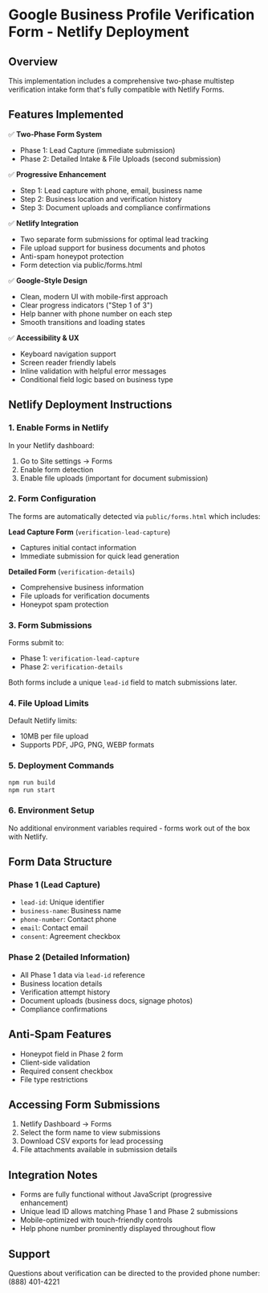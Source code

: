 # Google Business Profile Verification Form - Netlify Deployment

## Overview

This implementation includes a comprehensive two-phase multistep verification intake form that's fully compatible with Netlify Forms.

## Features Implemented

✅ **Two-Phase Form System**
- Phase 1: Lead Capture (immediate submission)
- Phase 2: Detailed Intake & File Uploads (second submission)

✅ **Progressive Enhancement**
- Step 1: Lead capture with phone, email, business name
- Step 2: Business location and verification history  
- Step 3: Document uploads and compliance confirmations

✅ **Netlify Integration**
- Two separate form submissions for optimal lead tracking
- File upload support for business documents and photos
- Anti-spam honeypot protection
- Form detection via public/forms.html

✅ **Google-Style Design**
- Clean, modern UI with mobile-first approach
- Clear progress indicators ("Step 1 of 3")
- Help banner with phone number on each step
- Smooth transitions and loading states

✅ **Accessibility & UX**
- Keyboard navigation support
- Screen reader friendly labels
- Inline validation with helpful error messages
- Conditional field logic based on business type

## Netlify Deployment Instructions

### 1. Enable Forms in Netlify

In your Netlify dashboard:
1. Go to Site settings → Forms
2. Enable form detection
3. Enable file uploads (important for document submission)

### 2. Form Configuration

The forms are automatically detected via `public/forms.html` which includes:

**Lead Capture Form** (`verification-lead-capture`)
- Captures initial contact information
- Immediate submission for quick lead generation

**Detailed Form** (`verification-details`) 
- Comprehensive business information
- File uploads for verification documents
- Honeypot spam protection

### 3. Form Submissions

Forms submit to:
- Phase 1: `verification-lead-capture` 
- Phase 2: `verification-details`

Both forms include a unique `lead-id` field to match submissions later.

### 4. File Upload Limits

Default Netlify limits:
- 10MB per file upload
- Supports PDF, JPG, PNG, WEBP formats

### 5. Deployment Commands

```bash
npm run build
npm run start
```

### 6. Environment Setup

No additional environment variables required - forms work out of the box with Netlify.

## Form Data Structure

### Phase 1 (Lead Capture)
- `lead-id`: Unique identifier
- `business-name`: Business name
- `phone-number`: Contact phone
- `email`: Contact email  
- `consent`: Agreement checkbox

### Phase 2 (Detailed Information)
- All Phase 1 data via `lead-id` reference
- Business location details
- Verification attempt history
- Document uploads (business docs, signage photos)
- Compliance confirmations

## Anti-Spam Features

- Honeypot field in Phase 2 form
- Client-side validation
- Required consent checkbox
- File type restrictions

## Accessing Form Submissions

1. Netlify Dashboard → Forms
2. Select the form name to view submissions
3. Download CSV exports for lead processing
4. File attachments available in submission details

## Integration Notes

- Forms are fully functional without JavaScript (progressive enhancement)
- Unique lead ID allows matching Phase 1 and Phase 2 submissions
- Mobile-optimized with touch-friendly controls
- Help phone number prominently displayed throughout flow

## Support

Questions about verification can be directed to the provided phone number: (888) 401-4221
